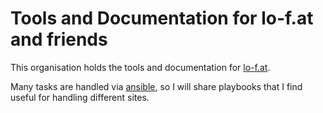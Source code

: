 # Tools and Documentation for lo-f.at and friends

This organisation holds the tools and documentation for [lo-f.at](https://lo-f.at). 

Many tasks are handled via [ansible](https://ansible.com), so I will share playbooks that I find useful for handling different sites. 

